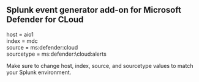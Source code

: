 ## Splunk event generator add-on for Microsoft Defender for CLoud

host = aio1\
index = mdc\
source = ms:defender:cloud\
sourcetype = ms:defender:\cloud:alerts

Make sure to change host, index, source, and sourcetype values to match your Splunk environment.
